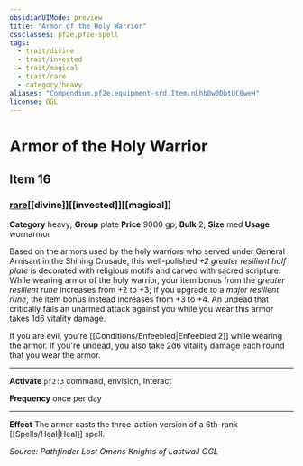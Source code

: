```yaml
---
obsidianUIMode: preview
title: "Armor of the Holy Warrior"
cssclasses: pf2e,pf2e-spell
tags:
  - trait/divine
  - trait/invested
  - trait/magical
  - trait/rare
  - category/heavy
aliases: "Compendium.pf2e.equipment-srd.Item.nLhb0w0DbtUC6weH"
license: OGL
---
```

# Armor of the Holy Warrior
## Item 16
### [rare](rare "Rare Rarity Trait")[[divine]][[invested]][[magical]]

**Category** heavy; **Group** plate
**Price** 9000 gp; 
**Bulk** 2; **Size** med
**Usage** wornarmor

Based on the armors used by the holy warriors who served under General Arnisant in the Shining Crusade, this well-polished _+2 greater resilient half plate_ is decorated with religious motifs and carved with sacred scripture. While wearing armor of the holy warrior, your item bonus from the _greater resilient rune_ increases from +2 to +3; if you upgrade to a _major resilient rune_, the item bonus instead increases from +3 to +4. An undead that critically fails an unarmed attack against you while you wear this armor takes 1d6 vitality damage.

If you are evil, you're [[Conditions/Enfeebled|Enfeebled 2]] while wearing the armor. If you're undead, you also take 2d6 vitality damage each round that you wear the armor.

* * *

**Activate** `pf2:3` command, envision, Interact

**Frequency** once per day

* * *

**Effect** The armor casts the three-action version of a 6th-rank [[Spells/Heal|Heal]] spell.

*Source: Pathfinder Lost Omens Knights of Lastwall*
*OGL*
